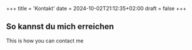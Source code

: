 +++
title = 'Kontakt'
date = 2024-10-02T21:12:35+02:00
draft = false
+++

## So kannst du mich erreichen

This is how you can contact me
